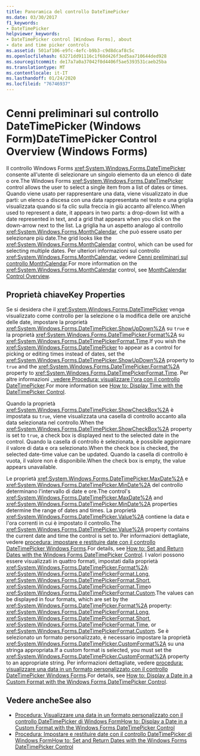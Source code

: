 ```yaml
---
title: Panoramica del controllo DateTimePicker
ms.date: 03/30/2017
f1_keywords:
- DateTimePicker
helpviewer_keywords:
- DateTimePicker control [Windows Forms], about
- date and time picker controls
ms.assetid: 501af106-e9fc-4efc-b9b3-c9d8dcaf8c5c
ms.openlocfilehash: 63271dd91116c1f68d426f3ed5aa710644ded928
ms.sourcegitcommit: de17a7a0a37042f0d4406f5ae5393531caeb25ba
ms.translationtype: MT
ms.contentlocale: it-IT
ms.lasthandoff: 01/24/2020
ms.locfileid: "76746937"
---
```

# <a name="datetimepicker-control-overview-windows-forms"></a><span data-ttu-id="e439f-102">Cenni preliminari sul controllo DateTimePicker (Windows Form)</span><span class="sxs-lookup"><span data-stu-id="e439f-102">DateTimePicker Control Overview (Windows Forms)</span></span>
<span data-ttu-id="e439f-103">Il controllo Windows Forms <xref:System.Windows.Forms.DateTimePicker> consente all'utente di selezionare un singolo elemento da un elenco di date o ore.</span><span class="sxs-lookup"><span data-stu-id="e439f-103">The Windows Forms <xref:System.Windows.Forms.DateTimePicker> control allows the user to select a single item from a list of dates or times.</span></span> <span data-ttu-id="e439f-104">Quando viene usato per rappresentare una data, viene visualizzato in due parti: un elenco a discesa con una data rappresentata nel testo e una griglia visualizzata quando si fa clic sulla freccia in giù accanto all'elenco.</span><span class="sxs-lookup"><span data-stu-id="e439f-104">When used to represent a date, it appears in two parts: a drop-down list with a date represented in text, and a grid that appears when you click on the down-arrow next to the list.</span></span> <span data-ttu-id="e439f-105">La griglia ha un aspetto analogo al controllo <xref:System.Windows.Forms.MonthCalendar>, che può essere usato per selezionare più date.</span><span class="sxs-lookup"><span data-stu-id="e439f-105">The grid looks like the <xref:System.Windows.Forms.MonthCalendar> control, which can be used for selecting multiple dates.</span></span> <span data-ttu-id="e439f-106">Per ulteriori informazioni sul controllo <xref:System.Windows.Forms.MonthCalendar>, vedere [Cenni preliminari sul controllo MonthCalendar](monthcalendar-control-overview-windows-forms.md).</span><span class="sxs-lookup"><span data-stu-id="e439f-106">For more information on the <xref:System.Windows.Forms.MonthCalendar> control, see [MonthCalendar Control Overview](monthcalendar-control-overview-windows-forms.md).</span></span>  
  
## <a name="key-properties"></a><span data-ttu-id="e439f-107">Proprietà chiave</span><span class="sxs-lookup"><span data-stu-id="e439f-107">Key Properties</span></span>  
 <span data-ttu-id="e439f-108">Se si desidera che il <xref:System.Windows.Forms.DateTimePicker> venga visualizzato come controllo per la selezione o la modifica delle ore anziché delle date, impostare la proprietà <xref:System.Windows.Forms.DateTimePicker.ShowUpDown%2A> su `true` e la proprietà <xref:System.Windows.Forms.DateTimePicker.Format%2A> su <xref:System.Windows.Forms.DateTimePickerFormat.Time>.</span><span class="sxs-lookup"><span data-stu-id="e439f-108">If you wish the <xref:System.Windows.Forms.DateTimePicker> to appear as a control for picking or editing times instead of dates, set the <xref:System.Windows.Forms.DateTimePicker.ShowUpDown%2A> property to `true` and the <xref:System.Windows.Forms.DateTimePicker.Format%2A> property to <xref:System.Windows.Forms.DateTimePickerFormat.Time>.</span></span> <span data-ttu-id="e439f-109">Per altre informazioni [, vedere Procedura: visualizzare l'ora con il controllo DateTimePicker](how-to-display-time-with-the-datetimepicker-control.md).</span><span class="sxs-lookup"><span data-stu-id="e439f-109">For more information see [How to: Display Time with the DateTimePicker Control](how-to-display-time-with-the-datetimepicker-control.md).</span></span>  
  
 <span data-ttu-id="e439f-110">Quando la proprietà <xref:System.Windows.Forms.DateTimePicker.ShowCheckBox%2A> è impostata su `true`, viene visualizzata una casella di controllo accanto alla data selezionata nel controllo.</span><span class="sxs-lookup"><span data-stu-id="e439f-110">When the <xref:System.Windows.Forms.DateTimePicker.ShowCheckBox%2A> property is set to `true`, a check box is displayed next to the selected date in the control.</span></span> <span data-ttu-id="e439f-111">Quando la casella di controllo è selezionata, è possibile aggiornare il valore di data e ora selezionato.</span><span class="sxs-lookup"><span data-stu-id="e439f-111">When the check box is checked, the selected date-time value can be updated.</span></span> <span data-ttu-id="e439f-112">Quando la casella di controllo è vuota, il valore non è disponibile.</span><span class="sxs-lookup"><span data-stu-id="e439f-112">When the check box is empty, the value appears unavailable.</span></span>  
  
 <span data-ttu-id="e439f-113">Le proprietà <xref:System.Windows.Forms.DateTimePicker.MaxDate%2A> e <xref:System.Windows.Forms.DateTimePicker.MinDate%2A> del controllo determinano l'intervallo di date e ore.</span><span class="sxs-lookup"><span data-stu-id="e439f-113">The control's <xref:System.Windows.Forms.DateTimePicker.MaxDate%2A> and <xref:System.Windows.Forms.DateTimePicker.MinDate%2A> properties determine the range of dates and times.</span></span> <span data-ttu-id="e439f-114">La proprietà <xref:System.Windows.Forms.DateTimePicker.Value%2A> contiene la data e l'ora correnti in cui è impostato il controllo.</span><span class="sxs-lookup"><span data-stu-id="e439f-114">The <xref:System.Windows.Forms.DateTimePicker.Value%2A> property contains the current date and time the control is set to.</span></span> <span data-ttu-id="e439f-115">Per informazioni dettagliate, vedere [procedura: impostare e restituire date con il controllo DateTimePicker Windows Forms](how-to-set-and-return-dates-with-the-windows-forms-datetimepicker-control.md).</span><span class="sxs-lookup"><span data-stu-id="e439f-115">For details, see [How to: Set and Return Dates with the Windows Forms DateTimePicker Control](how-to-set-and-return-dates-with-the-windows-forms-datetimepicker-control.md).</span></span> <span data-ttu-id="e439f-116">I valori possono essere visualizzati in quattro formati, impostati dalla proprietà <xref:System.Windows.Forms.DateTimePicker.Format%2A>: <xref:System.Windows.Forms.DateTimePickerFormat.Long>, <xref:System.Windows.Forms.DateTimePickerFormat.Short>, <xref:System.Windows.Forms.DateTimePickerFormat.Time>o <xref:System.Windows.Forms.DateTimePickerFormat.Custom>.</span><span class="sxs-lookup"><span data-stu-id="e439f-116">The values can be displayed in four formats, which are set by the <xref:System.Windows.Forms.DateTimePicker.Format%2A> property: <xref:System.Windows.Forms.DateTimePickerFormat.Long>, <xref:System.Windows.Forms.DateTimePickerFormat.Short>, <xref:System.Windows.Forms.DateTimePickerFormat.Time>, or <xref:System.Windows.Forms.DateTimePickerFormat.Custom>.</span></span> <span data-ttu-id="e439f-117">Se è selezionato un formato personalizzato, è necessario impostare la proprietà <xref:System.Windows.Forms.DateTimePicker.CustomFormat%2A> su una stringa appropriata.</span><span class="sxs-lookup"><span data-stu-id="e439f-117">If a custom format is selected, you must set the <xref:System.Windows.Forms.DateTimePicker.CustomFormat%2A> property to an appropriate string.</span></span> <span data-ttu-id="e439f-118">Per informazioni dettagliate, vedere [procedura: visualizzare una data in un formato personalizzato con il controllo DateTimePicker Windows Forms](display-a-date-in-a-custom-format-with-wf-datetimepicker-control.md).</span><span class="sxs-lookup"><span data-stu-id="e439f-118">For details, see [How to: Display a Date in a Custom Format with the Windows Forms DateTimePicker Control](display-a-date-in-a-custom-format-with-wf-datetimepicker-control.md).</span></span>  
  
## <a name="see-also"></a><span data-ttu-id="e439f-119">Vedere anche</span><span class="sxs-lookup"><span data-stu-id="e439f-119">See also</span></span>

- [<span data-ttu-id="e439f-120">Procedura: Visualizzare una data in un formato personalizzato con il controllo DateTimePicker di Windows Form</span><span class="sxs-lookup"><span data-stu-id="e439f-120">How to: Display a Date in a Custom Format with the Windows Forms DateTimePicker Control</span></span>](display-a-date-in-a-custom-format-with-wf-datetimepicker-control.md)
- [<span data-ttu-id="e439f-121">Procedura: Impostare e restituire date con il controllo DateTimePicker di Windows Form</span><span class="sxs-lookup"><span data-stu-id="e439f-121">How to: Set and Return Dates with the Windows Forms DateTimePicker Control</span></span>](how-to-set-and-return-dates-with-the-windows-forms-datetimepicker-control.md)
